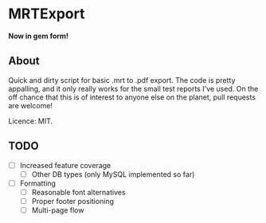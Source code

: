 # MRTExport

**Now in gem form!**

## About

Quick and dirty script for basic .mrt to .pdf export. The code is pretty appalling, and it only really works for the small test reports I've used. On the off chance that this is of interest to anyone else on the planet, pull requests are welcome!

Licence: MIT.

## TODO

- [ ] Increased feature coverage
  - [ ] Other DB types (only MySQL implemented so far)
- [ ] Formatting
  - [ ] Reasonable font alternatives
  - [ ] Proper footer positioning
  - [ ] Multi-page flow